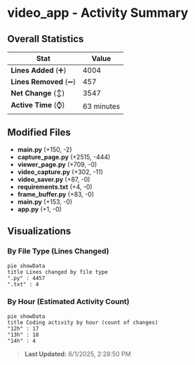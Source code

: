 # video_app - Activity Summary 

## Overall Statistics

| Stat                   | Value                                                             |
| ---------------------- | ----------------------------------------------------------------- |
| **Lines Added** (➕)   | 4004                                          |
| **Lines Removed** (➖) | 457                                        |
| **Net Change** (↕)    | 3547                |
| **Active Time** (⌚)   | 63 minutes |


## Modified Files
- **main.py** (+150, -2)
- **capture_page.py** (+2515, -444)
- **viewer_page.py** (+709, -0)
- **video_capture.py** (+302, -11)
- **video_saver.py** (+87, -0)
- **requirements.txt** (+4, -0)
- **frame_buffer.py** (+83, -0)
- **main.py** (+153, -0)
- **app.py** (+1, -0)

## Visualizations

### By File Type (Lines Changed)

```mermaid
pie showData
title Lines changed by file type
".py" : 4457
".txt" : 4
```

### By Hour (Estimated Activity Count)

```mermaid
pie showData
title Coding activity by hour (count of changes)
"12h" : 17
"13h" : 18
"14h" : 4
```


> **Last Updated:** 6/1/2025, 2:28:50 PM